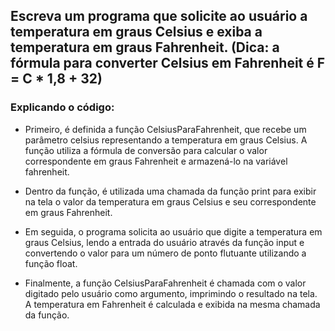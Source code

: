 ## Escreva um programa que solicite ao usuário a temperatura em graus Celsius e exiba a temperatura em graus Fahrenheit. (Dica: a fórmula para converter Celsius em Fahrenheit é F = C * 1,8 + 32)

### Explicando o código:

- Primeiro, é definida a função CelsiusParaFahrenheit, que recebe um parâmetro celsius representando a temperatura em graus Celsius. A função utiliza a fórmula de conversão para calcular o valor correspondente em graus Fahrenheit e armazená-lo na variável fahrenheit.

- Dentro da função, é utilizada uma chamada da função print para exibir na tela o valor da temperatura em graus Celsius e seu correspondente em graus Fahrenheit.

- Em seguida, o programa solicita ao usuário que digite a temperatura em graus Celsius, lendo a entrada do usuário através da função input e convertendo o valor para um número de ponto flutuante utilizando a função float.

- Finalmente, a função CelsiusParaFahrenheit é chamada com o valor digitado pelo usuário como argumento, imprimindo o resultado na tela. A temperatura em Fahrenheit é calculada e exibida na mesma chamada da função.